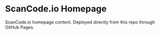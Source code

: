 ScanCode.io Homepage
====================

ScanCode.io homepage content. Deployed directly from this repo through GitHub Pages.
